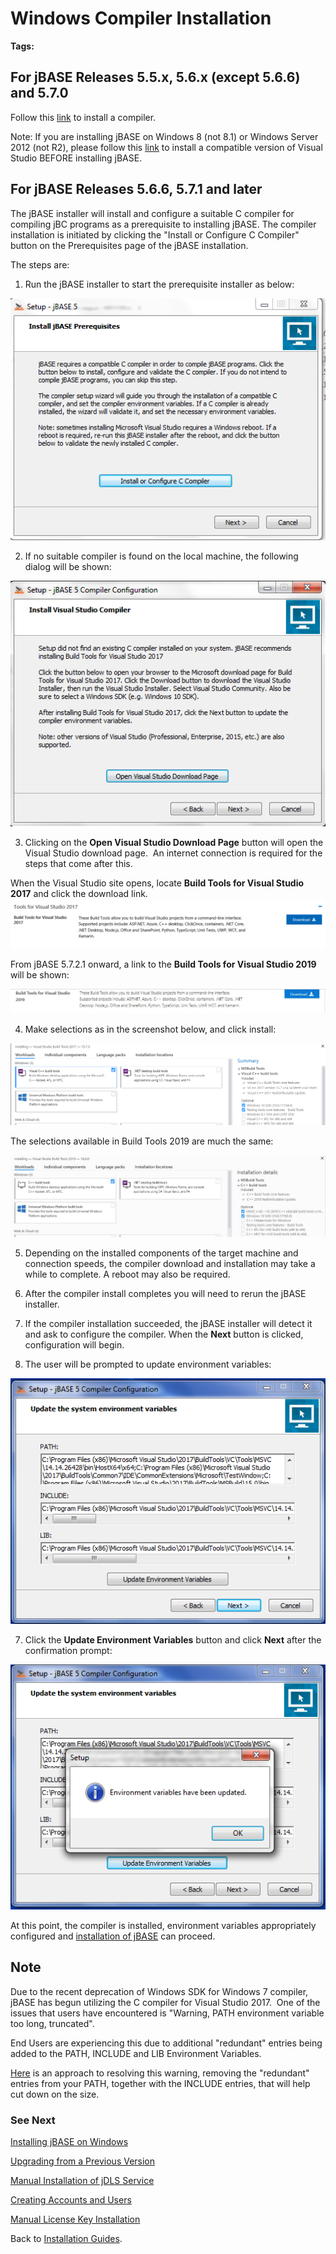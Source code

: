 # Windows Compiler Installation

<PageHeader />

**Tags:**
<badge text='windows' vertical='middle' />
<badge text='installation' vertical='middle' />
<badge text='compiler' vertical='middle' />

## For jBASE Releases 5.5.x, 5.6.x (except 5.6.6) and 5.7.0

Follow this [link](./../jbase-release-5.5,-5.6,-5.7.0-%28except-5.6.6%29) to install a compiler.

Note: If you are installing jBASE on Windows 8 (not 8.1) or Windows Server 2012 (not R2), please follow this [link](./../windows-server-2012-&-windows-8-compiler-installation) to install a compatible version of Visual Studio BEFORE installing jBASE.

## For jBASE Releases 5.6.6, 5.7.1 and later

The jBASE installer will install and configure a suitable C compiler for compiling jBC programs as a prerequisite to installing jBASE. The compiler installation is initiated by clicking the "Install or Configure C Compiler" button on the Prerequisites page of the jBASE installation.

The steps are:

1. Run the jBASE installer to start the prerequisite installer as below:

![323804-windows-compiler-installation: 1529567469018-pre-requisites-1](./1529567469018-pre-requisites-1.png)

2. If no suitable compiler is found on the local machine, the following dialog will be shown:

![323804-windows-compiler-installation: 1529567512150-2](./1529567512150-2.png)

3. Clicking on the **Open Visual Studio Download Page** button will open the Visual Studio download page.  An internet connection is required for the steps that come after this.

When the Visual Studio site opens, locate **Build Tools for Visual Studio 2017** and click the download link.![323804-windows-compiler-installation: 1529567567138-prerequisite-option](./1529567567138-prerequisite-option.png)

From jBASE 5.7.2.1 onward, a link to the **Build Tools for Visual Studio 2019** will be shown:

![323804-windows-compiler-installation: 1554395100531-vs2019buildtools](./1554395100531-vs2019buildtools.jpg)

4. Make selections as in the screenshot below, and click install:

![323804-windows-compiler-installation: 1529567629668-prerequisite-download](./1529567629668-prerequisite-download.png)

The selections available in Build Tools 2019 are much the same:

![323804-windows-compiler-installation: 1554395214475-vs2019buildtooloptions](./1554395214475-vs2019buildtooloptions.jpg)

5. Depending on the installed components of the target machine and connection speeds, the compiler download and installation may take a while to complete. A reboot may also be required.

6. After the compiler install completes you will need to rerun the jBASE installer.

7. If the compiler installation succeeded, the jBASE installer will detect it and ask to configure the compiler. When the **Next** button is clicked, configuration will begin.

8. The user will be prompted to update environment variables:

![323804-windows-compiler-installation: 1529567691049-5](./1529567691049-5.png)

7. Click the **Update Environment Variables** button and click **Next** after the confirmation prompt:

![323804-windows-compiler-installation: 1529568053152-6](./1529568053152-6.png)

At this point, the compiler is installed, environment variables appropriately configured and [installation of jBASE](./../windows-installation-guide) can proceed.

## Note

Due to the recent deprecation of Windows SDK for Windows 7 compiler, jBASE has begun utilizing the C compiler for Visual Studio 2017.  One of the issues that users have encountered is "Warning, PATH environment variable too long, truncated".

End Users are experiencing this due to additional "redundant" entries being added to the PATH, INCLUDE and LIB Environment Variables.

[Here](./../../../environment-variables/notes-on-environment-variables-for-the-jbase-compiler) is an approach to resolving this warning, removing the "redundant" entries from your PATH, together with the INCLUDE entries, that will help cut down on the size.

### See Next

[Installing jBASE on Windows](./../windows-installation-guide)

[Upgrading from a Previous Version](./../upgrading-from-a-previous-version)

[Manual Installation of jDLS Service](./../../../jbase/manual-installation-of-jdls-service)

[Creating Accounts and Users](./../create-accounts-and-users)

[Manual License Key Installation](./../manual-license-key-installation)

Back to [Installation Guides](./../README.md).

<PageFooter />
